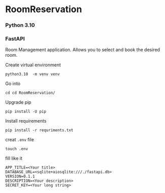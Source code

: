 # RoomReservation

### Python 3.10
### FastAPI

Room Management application.
Allows you to select and book the desired room.

Create virtual environment
```
python3.10  -m venv venv
```
Go into
```
cd cd RoomReservation/
```
Upgrade pip
```
pip install -U pip
```
Install requirements
```
pip install -r requriments.txt
```
creat `.env` file
```
touch .env
```
fill like it
```
APP_TITLE=<Your title>
DATABASE_URL=<sqlite+aiosqlite:///./fastapi.db>
VERSION=0.1.1
DESCRIPTION=<Your description>
SECRET_KEY=<Your long string>
```
